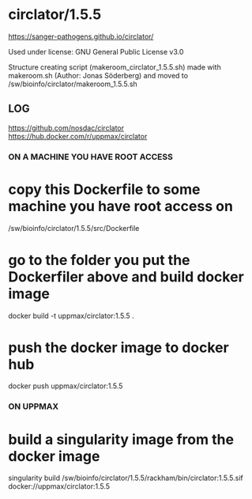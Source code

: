 circlator/1.5.5
========================

<https://sanger-pathogens.github.io/circlator/>

Used under license:
GNU General Public License v3.0

Structure creating script (makeroom_circlator_1.5.5.sh) made with makeroom.sh (Author: Jonas Söderberg) and moved to /sw/bioinfo/circlator/makeroom_1.5.5.sh

LOG
---
https://github.com/nosdac/circlator
https://hub.docker.com/r/uppmax/circlator

### ON A MACHINE YOU HAVE ROOT ACCESS ###

# copy this Dockerfile to some machine you have root access on
/sw/bioinfo/circlator/1.5.5/src/Dockerfile

# go to the folder you put the Dockerfiler above and build docker image
docker build -t uppmax/circlator:1.5.5 .

# push the docker image to docker hub
docker push uppmax/circlator:1.5.5

### ON UPPMAX ###

# build a singularity image from the docker image
singularity build /sw/bioinfo/circlator/1.5.5/rackham/bin/circlator:1.5.5.sif docker://uppmax/circlator:1.5.5
